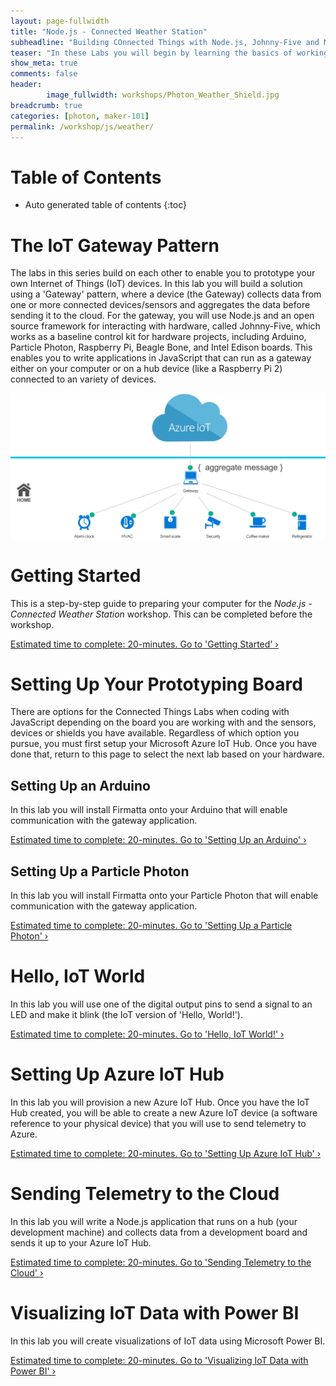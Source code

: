 ```yaml
---
layout: page-fullwidth
title: "Node.js - Connected Weather Station"
subheadline: "Building COnnected Things with Node.js, Johnny-Five and Microsoft Azure"
teaser: "In these Labs you will begin by learning the basics of working with micro-controllers and sensors, and move on to connecting them to the Internet. You will learn how to leverage Cloud IoT services to collect data and control devices and use advanced services like machine learning and analytics to discover insights using your Things."
show_meta: true
comments: false
header: 
        image_fullwidth: workshops/Photon_Weather_Shield.jpg
breadcrumb: true
categories: [photon, maker-101]
permalink: /workshop/js/weather/
---
```


# Table of Contents
*  Auto generated table of contents
{:toc}

# The IoT Gateway Pattern
The labs in this series build on each other to enable you to prototype your own Internet of Things (IoT) devices. In this lab you will build a solution using a 'Gateway' pattern, where a device (the Gateway) collects data from one or more connected devices/sensors and aggregates the data before sending it to the cloud. For the gateway, you will use Node.js and an open source framework for interacting with hardware, called Johnny-Five, which works as a baseline control kit for hardware projects, including Arduino, Particle Photon, Raspberry Pi, Beagle Bone, and Intel Edison boards. This enables you to write applications in JavaScript that can run as a gateway either on your computer or on a hub device (like a Raspberry Pi 2) connected to an variety of devices.

![The IoT Gateway Pattern](/images/gatewaypattern.png)

# Getting Started
This is a step-by-step guide to preparing your computer for the _Node.js - Connected Weather Station_ workshop. This can be completed before the workshop.

<a class="radius button small" href="./getting-started/">Estimated time to complete: 20-minutes. Go to  'Getting Started' ›</a>

# Setting Up Your Prototyping Board
There are options for the Connected Things Labs when coding with JavaScript depending on the board you are working with and the sensors, devices or shields you have available. Regardless of which option you pursue, you must first setup your Microsoft Azure IoT Hub. Once you have done that, return to this page to select the next lab based on your hardware.

## Setting Up an Arduino
In this lab you will install Firmatta onto your Arduino that will enable communication with the gateway application.

<a class="radius button small" href="./setup-arduino/">Estimated time to complete: 20-minutes. Go to 'Setting Up an Arduino' ›</a>

## Setting Up a Particle Photon
In this lab you will install Firmatta onto your Particle Photon that will enable communication with the gateway application.

<a class="radius button small" href="./setup-photon/">Estimated time to complete: 20-minutes. Go to 'Setting Up a Particle Photon' ›</a>

# Hello, IoT World
In this lab you will use one of the digital output pins to send a signal to an LED and make it blink (the IoT version of 'Hello, World!').

<a class="radius button small" href="./hello-iot-world/">Estimated time to complete: 20-minutes. Go to  'Hello, IoT World!' ›</a>

# Setting Up Azure IoT Hub
In this lab you will provision a new Azure IoT Hub. Once you have the IoT Hub created, you will be able to create a new Azure IoT device (a software reference to your physical device) that you will use to send telemetry to Azure.

<a class="radius button small" href="./setup-azure-iot-hub/">Estimated time to complete: 20-minutes. Go to  'Setting Up Azure IoT Hub' ›</a>

# Sending Telemetry to the Cloud
In this lab you will write a Node.js application that runs on a hub (your development machine) and collects data from a development board and sends it up to your Azure IoT Hub.

<a class="radius button small" href="./sending-telemetry/">Estimated time to complete: 20-minutes. Go to  'Sending Telemetry to the Cloud' ›</a>

# Visualizing IoT Data with Power BI
In this lab you will create visualizations of IoT data using Microsoft Power BI.

<a class="radius button small" href="./visualize-iot-with-powerbi/">Estimated time to complete: 20-minutes. Go to  'Visualizing IoT Data with Power BI' ›</a>